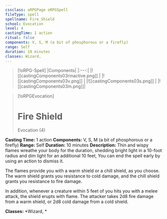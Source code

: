 ```yaml
---
cssclass: oRPGPage oRPGSpell
fileType: spell
spellname: Fire_Shield
school: Evocation
level: 4
castingTime: 1 action
ritual: false
components: V, S, M (a bit of phosphorous or a firefly)
range: Self
duration: 10 minutes
classes: Wizard,
---
```

> [!oRPG-Spell]
> |Components|
> |:---:|
> |![[castingComponents03rinactive.png]] |
> |![[castingComponents03v.png]] |
> |![[castingComponents03s.png]] |
> |![[castingComponents03m.png]]|

> [!oRPGEvocation]
>#  Fire Shield
> Evocation  (4)

**Casting Time:** 1 action
**Components:** V, S, M (a bit of phosphorous or a firefly)
**Range:** Self
**Duration:**  10 minutes
**Description:**
Thin and wispy flames wreathe your body for the duration, shedding bright light in a 10-foot radius and dim light for an additional 10 feet, You can end the spell early by using an action to dismiss it.



 The flames provide you with a warm shield or a chill shield, as you choose. The warm shield grants you resistance to cold damage, and the chill shield grants you resistance to fire damage.



 In addition, whenever a creature within 5 feet of you hits you with a melee attack, the shield erupts with flame. The attacker takes 2d8 fire damage from a warm shield, or 2d8 cold damage from a cold shield.



**Classes:**  *Wizard, *


